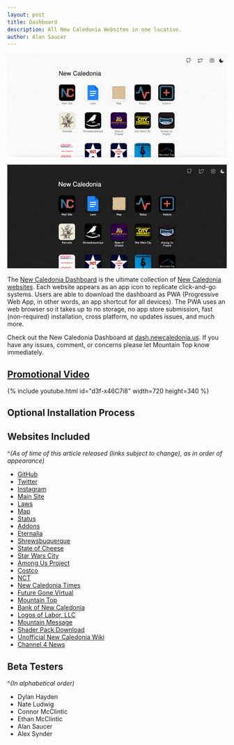 ```yaml
---
layout: post
title: Dashboard
description: All New Caledonia Websites in one location.
author: Alan Saucer
---
```


<div class="light-only">
 
 <a href="https://dash.newcaledonia.us/" target="_blank"><img src="/images/2021/dash/dashboard.light.png" alt="website screenshot"></a>
  
</div>
 
<div class="dark-only">
 
 <a href="https://dash.newcaledonia.us/" target="_blank"><img src="/images/2021/dash/dashboard.dark.png" alt="website screenshot"></a>
  
</div>

The [New Caledonia Dashboard](https://dash.newcaledonia.us/) is the ultimate collection of [New Caledonia websites](#websites-included). Each website appears as an app icon to replicate click-and-go systems. Users are able to download the dashboard as PWA (Progressive Web App, in other words, an app shortcut for all devices). The PWA uses an web browser  so it takes up to no storage, no app store submission, fast (non-required) installation, cross platform, no updates issues, and much more.

Check out the New Caledonia Dashboard at [dash.newcaledonia.us](https://dash.newcaledonia.us/). If you have any issues, comment, or concerns please let Mountain Top know immediately.

## [Promotional Video](https://youtu.be/d3f-x46C7i8)

{% include youtube.html id="d3f-x46C7i8" width=720 height=340 %}
<br>

## Optional Installation Process

## Websites Included 
^*(As of time of this article released (links subject to change), as in order of appearance)*

- [GitHub](https://github.com/NewCaledoniaDevTeam/)
- [Twitter](https://twitter.com/NewCalOfficial)
- [Instagram](https://www.instagram.com/new_caledonia_official/)
- [Main Site](https://sites.google.com/view/new-caledonia-official)
- [Laws](https://docs.google.com/document/d/1-KpRa0El13C30-Ja_eWoHg6q2QqbmYqCP-fwYFHNaqU/)
- [Map](https://map.newcaledonia.us/map/)
- [Status](https://newcaledonia.us/status/)
- [Addons](https://addon.newcaledonia.us/)
- [Eternalia](https://eternalia.ml/)
- [Shrewsbuquerque](https://shrewsbuquerque.ml/)
- [State of Cheese](https://stateofcheese.ml/)
- [Star Wars City](https://starwarscity.ml/)
- [Among Us Project](https://amongusproject.ml/)
- [Costco](https://sites.google.com/student.dodea.edu/new-caledonia-costco/home)
- [NCT](https://sites.google.com/view/nctcorp)
- [New Caledonia Times](https://sites.google.com/view/new-caledonia-times)
- [Future Gone Virtual](https://anchor.fm/nctimes)
- [Mountain Top](https://mountaintopofficial.ml/)
- [Bank of New Caledonia](https://mountaintopofficial.ml/bonc/)
- [Logos of Labor, LLC](https://logos.newcaledonia.us/lol/)
- [Mountain Message](https://newcaledoniadevteam.github.io/)
- [Shader Pack Download](https://download.newcaledonia.us/)
- [Unofficial New Caledonia Wiki](http://ncrestored.ml/wiki/)
- [Channel 4 News](https://www.youtube.com/channel/UCMvOGeh3OZDLG-FljVsGM2w)

## Beta Testers
^*(In alphabetical order)*

- Dylan Hayden
- Nate Ludwig
- Connor McClintic
- Ethan McClintic
- Alan Saucer
- Alex Synder
